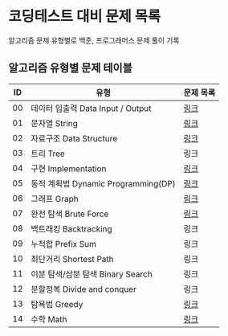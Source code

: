 # 코딩테스트 대비 문제 목록
알고리즘 문제 유형별로 백준, 프로그래머스 문제 풀이 기록
## 알고리즘 유형별 문제 테이블
|ID|유형|문제 목록|
|---|------|---|
|00|데이터 입출력 Data Input / Output|[링크](https://github.com/jyeun722/codingTest/tree/main/data_input_output)|
|01|문자열 String|[링크](https://github.com/jyeun722/codingTest/tree/main/string)|
|02|자료구조 Data Structure|[링크](https://github.com/jyeun722/codingTest/tree/main/data_structure)|
|03|트리 Tree|링크|
|04|구현 Implementation|[링크](https://github.com/jyeun722/codingTest/tree/main/implementation)|
|05|동적 계획법 Dynamic Programming(DP)|[링크](https://github.com/jyeun722/codingTest/tree/main/dynamic_programming)|
|06|그래프 Graph|[링크](https://github.com/jyeun722/codingTest/tree/main/graph)|
|07|완전 탐색 Brute Force|[링크](https://github.com/jyeun722/codingTest/tree/main/brute_force)|
|08|백트래킹 Backtracking|링크|
|09|누적합 Prefix Sum|링크|
|10|최단거리 Shortest Path|링크|
|11|이분 탐색/삼분 탐색 Binary Search|링크|
|12|분할정복 Divide and conquer|링크|
|13|탐욕법 Greedy|[링크](https://github.com/jyeun722/codingTest/tree/main/greedy)|
|14|수학 Math|[링크](https://github.com/jyeun722/codingTest/tree/main/math)|

